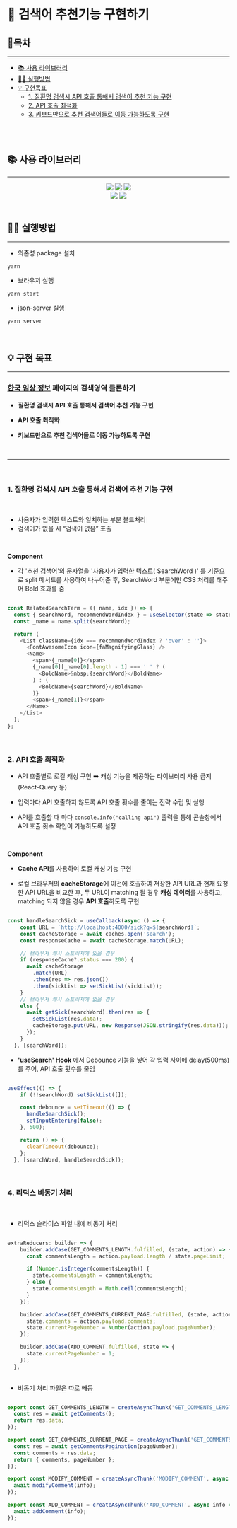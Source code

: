 # 📝  검색어 추천기능 구현하기

<!-- <p align="middle">
<img src="./screenshot.png" />
</p> -->

## 📄목차
---
  - [📚 사용 라이브러리](#-사용-라이브러리)
  - [🏃‍♂️ 실행방법](#️-실행방법)
  - [💡 구현목표](#💡-구현-목표)
    - [1. 질환명 검색시 API 호출 통해서 검색어 추천 기능 구현 ](#1-질환명-검색시-api-호출-통해서-검색어-추천-기능-구현)
    - [2. API 호출 최적화](#2-api-호출-최적화)
    - [3. 키보드만으로 추천 검색어들로 이동 가능하도록 구현](#3-키보드만으로-추천-검색어들로-이동-가능하도록-구현)

<br>

<br>

## 📚 사용 라이브러리
---
<div align="center">
  
<img src="https://img.shields.io/badge/Redux-7347B6?style=for-the-badge&logo=Redux&logoColor=white" />
<img src="https://img.shields.io/badge/ReduxToolkit-7347B6?style=for-the-badge&logo=Redux&logoColor=white" />
<img src="https://img.shields.io/badge/styled components-DB7093?style=for-the-badge&logo=styled-components&logoColor=white" />
  
<br/>
<img src="https://img.shields.io/badge/eslint-4B32C3?style=for-the-badge&logo=eslint&logoColor=white" />
<img src="https://img.shields.io/badge/Prettier-F7B93E?style=for-the-badge&logo=prettier&logoColor=white" />
</div>

<br>

## 🏃‍♂️ 실행방법
----
- 의존성 package 설치
```
yarn
```
- 브라우저 실행
```
yarn start
```
- json-server 실행
```
yarn server
```

<br>

## 💡 구현 목표
---
 <h3> 

 **[한국 임상 정보](https://clinicaltrialskorea.com/) 페이지의 검색영역 클론하기**
 </h3>

  - **질환명 검색시 API 호출 통해서 검색어 추천 기능 구현**

  - **API 호출 최적화**
  
  - **키보드만으로 추천 검색어들로 이동 가능하도록 구현**
  <br>

---
<br>

### 1. 질환명 검색시 API 호출 통해서 검색어 추천 기능 구현 

<br>
  
  * 사용자가 입력한 텍스트와 일치하는 부분 볼드처리
  * 검색어가 없을 시 “검색어 없음” 표출

<br>

**Component**

  * 각 '추천 검색어'의 문자열을 '사용자가 입력한 텍스트( SearchWord )' 를 기준으로  split 메서드를 사용하여 나누어준 후, SearchWord 부분에만 CSS 처리를 해주어 Bold 효과를 줌

```javascript

const RelatedSearchTerm = ({ name, idx }) => {
  const { searchWord, recommendWordIndex } = useSelector(state => state.search);
  const _name = name.split(searchWord);

  return (
    <List className={idx === recommendWordIndex ? 'over' : ''}>
      <FontAwesomeIcon icon={faMagnifyingGlass} />
      <Name>
        <span>{_name[0]}</span>
        {_name[0][_name[0].length - 1] === ' ' ? (
          <BoldName>&nbsp;{searchWord}</BoldName>
        ) : (
          <BoldName>{searchWord}</BoldName>
        )}
        <span>{_name[1]}</span>
      </Name>
    </List>
  );
};

```

<br>

### 2. API 호출 최적화

  - API 호출별로 로컬 캐싱 구현
      ➡️ 캐싱 기능을 제공하는 라이브러리 사용 금지(React-Query 등)

  - 입력마다 API 호출하지 않도록 API 호출 횟수를 줄이는 전략 수립 및 실행

  - API를 호출할 때 마다 `console.info("calling api")` 출력을 통해 콘솔창에서 API 호출 횟수 확인이 가능하도록 설정

<br>

**Component**
 
 * **Cache API**를 사용하여 로컬 캐싱 기능 구현

 * 로컬 브라우저의 **cacheStorage**에 이전에 호출하여 저장한 API URL과 현재 요청한 API URL을 비교한 후, 두 URL이 matching 될 경우 **캐싱 데이터**를 사용하고, matching 되지 않을 경우 **API 호출**하도록 구현
  

```javascript

const handleSearchSick = useCallback(async () => {
    const URL = `http://localhost:4000/sick?q=${searchWord}`;
    const cacheStorage = await caches.open('search');
    const responseCache = await cacheStorage.match(URL);

    // 브라우저 캐시 스토리지에 있을 경우
    if (responseCache?.status === 200) {
      await cacheStorage
        .match(URL)
        .then(res => res.json())
        .then(sickList => setSickList(sickList));
    }
    // 브라우저 캐시 스토리지에 없을 경우
    else {
      await getSick(searchWord).then(res => {
        setSickList(res.data);
        cacheStorage.put(URL, new Response(JSON.stringify(res.data)));
      });
    }
  }, [searchWord]);

```
* **'useSearch' Hook** 에서 Debounce 기능을 넣어 각 입력 사이에 delay(500ms)를 주어, API 호출 횟수를 줄임


```javascript

useEffect(() => {
    if (!!searchWord) setSickList([]);

    const debounce = setTimeout(() => {
      handleSearchSick();
      setInputEntering(false);
    }, 500);

    return () => {
      clearTimeout(debounce);
    };
  }, [searchWord, handleSearchSick]);

```

<br>

### 4. 리덕스 비동기 처리

<br>

* 리덕스 슬라이스 파일 내에 비동기 처리

```javascript

extraReducers: builder => {
    builder.addCase(GET_COMMENTS_LENGTH.fulfilled, (state, action) => {
      const commentsLength = action.payload.length / state.pageLimit;

      if (Number.isInteger(commentsLength)) {
        state.commentsLength = commentsLength;
      } else {
        state.commentsLength = Math.ceil(commentsLength);
      }
    });

    builder.addCase(GET_COMMENTS_CURRENT_PAGE.fulfilled, (state, action) => {
      state.comments = action.payload.comments;
      state.currentPageNumber = Number(action.payload.pageNumber);
    });

    builder.addCase(ADD_COMMENT.fulfilled, state => {
      state.currentPageNumber = 1;
    });
  },
  
```

* 비동기 처리 파일은 따로 빼둠

```javascript

export const GET_COMMENTS_LENGTH = createAsyncThunk('GET_COMMENTS_LENGTH', async () => {
  const res = await getComments();
  return res.data;
});

export const GET_COMMENTS_CURRENT_PAGE = createAsyncThunk('GET_COMMENTS_CURRENT_PAGE', async pageNumber => {
  const res = await getCommentsPagination(pageNumber);
  const comments = res.data;
  return { comments, pageNumber };
});

export const MODIFY_COMMENT = createAsyncThunk('MODIFY_COMMENT', async info => {
  await modifyComment(info);
});

export const ADD_COMMENT = createAsyncThunk('ADD_COMMENT', async info => {
  await addComment(info);
});


```


<br>
